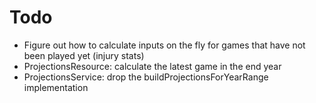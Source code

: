 # Todo

* Figure out how to calculate inputs on the fly for games that have not been played yet (injury stats)
* ProjectionsResource: calculate the latest game in the end year
* ProjectionsService: drop the buildProjectionsForYearRange implementation